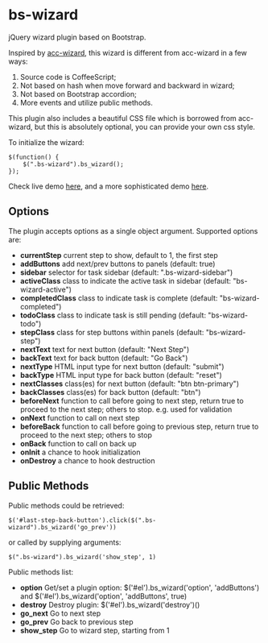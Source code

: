 # bs-wizard

jQuery wizard plugin based on Bootstrap.

Inspired by [acc-wizard](https://github.com/sathomas/acc-wizard), this wizard is different from acc-wizard in a few ways:

1. Source code is CoffeeScript;
1. Not based on hash when move forward and backward in wizard;
1. Not based on Bootstrap accordion;
1. More events and utilize public methods.

This plugin also includes a beautiful CSS file which is borrowed from acc-wizard, but this is absolutely optional, you can provide your own css style.

To initialize the wizard:

    $(function() {
    	$(".bs-wizard").bs_wizard();
    });

Check live demo [here](http://mingliangfeng.me/github%20project/2013/08/02/bs-wizard-demo/), and a more sophisticated demo [here](http://mingliangfeng.me/github%20project/2013/08/23/sophisticated-bs-wizard-demo/).

## Options

The plugin accepts options as a single object argument. Supported options are:

* **currentStep** current step to show, default to 1, the first step 
* **addButtons** add next/prev buttons to panels (default: true)
* **sidebar** selector for task sidebar (default: ".bs-wizard-sidebar")
* **activeClass** class to indicate the active task in sidebar (default: "bs-wizard-active")
* **completedClass** class to indicate task is complete (default: "bs-wizard-completed")
* **todoClass** class to indicate task is still pending (default: "bs-wizard-todo")
* **stepClass** class for step buttons within panels (default: "bs-wizard-step")
* **nextText** text for next button (default: "Next Step")
* **backText** text for back button (default: "Go Back")
* **nextType** HTML input type for next button (default: "submit")
* **backType** HTML input type for back button (default: "reset")
* **nextClasses** class(es) for next button (default: "btn btn-primary")
* **backClasses** class(es) for back button (default: "btn")
* **beforeNext** function to call before going to next step, return true to proceed to the next step; others to stop. e.g. used for validation
* **onNext** function to call on next step
* **beforeBack** function to call before going to previous step, return true to proceed to the next step; others to stop
* **onBack** function to call on back up
* **onInit** a chance to hook initialization
* **onDestroy** a chance to hook destruction


## Public Methods

Public methods could be retrieved:
    
    $('#last-step-back-button').click($(".bs-wizard").bs_wizard('go_prev'))

or called by supplying arguments:

    $(".bs-wizard").bs_wizard('show_step', 1)

Public methods list:

* **option** Get/set a plugin option: $('#el').bs_wizard('option', 'addButtons') and $('#el').bs_wizard('option', 'addButtons', true)
* **destroy** Destroy plugin: $('#el').bs_wizard('destroy')()
* **go_next** Go to next step
* **go_prev** Go back to previous step
* **show_step** Go to wizard step, starting from 1
